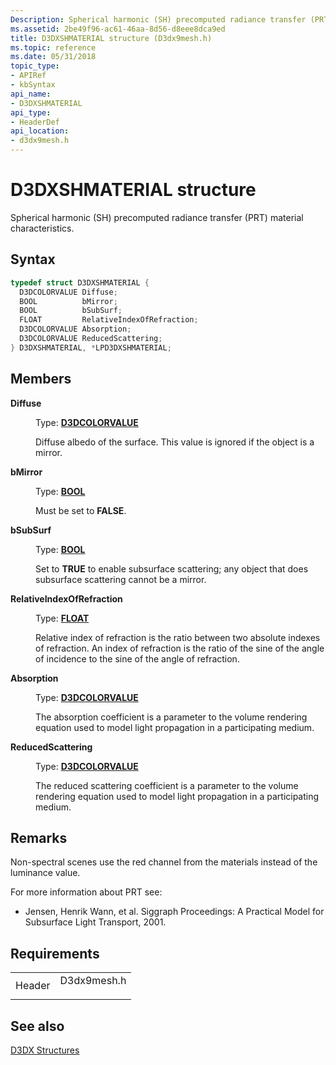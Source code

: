 ```yaml
---
Description: Spherical harmonic (SH) precomputed radiance transfer (PRT) material characteristics.
ms.assetid: 2be49f96-ac61-46aa-8d56-d8eee8dca9ed
title: D3DXSHMATERIAL structure (D3dx9mesh.h)
ms.topic: reference
ms.date: 05/31/2018
topic_type: 
- APIRef
- kbSyntax
api_name: 
- D3DXSHMATERIAL
api_type: 
- HeaderDef
api_location: 
- d3dx9mesh.h
---
```


# D3DXSHMATERIAL structure

Spherical harmonic (SH) precomputed radiance transfer (PRT) material characteristics.

## Syntax


```C++
typedef struct D3DXSHMATERIAL {
  D3DCOLORVALUE Diffuse;
  BOOL          bMirror;
  BOOL          bSubSurf;
  FLOAT         RelativeIndexOfRefraction;
  D3DCOLORVALUE Absorption;
  D3DCOLORVALUE ReducedScattering;
} D3DXSHMATERIAL, *LPD3DXSHMATERIAL;
```



## Members

<dl> <dt>

**Diffuse**
</dt> <dd>

Type: **[**D3DCOLORVALUE**](d3dcolorvalue.md)**

</dd> <dd>

Diffuse albedo of the surface. This value is ignored if the object is a mirror.

</dd> <dt>

**bMirror**
</dt> <dd>

Type: **[**BOOL**](https://msdn.microsoft.com/library/Aa383751(v=VS.85).aspx)**

</dd> <dd>

Must be set to **FALSE**.

</dd> <dt>

**bSubSurf**
</dt> <dd>

Type: **[**BOOL**](https://msdn.microsoft.com/library/Aa383751(v=VS.85).aspx)**

</dd> <dd>

Set to **TRUE** to enable subsurface scattering; any object that does subsurface scattering cannot be a mirror.

</dd> <dt>

**RelativeIndexOfRefraction**
</dt> <dd>

Type: **[**FLOAT**](https://msdn.microsoft.com/library/Aa383751(v=VS.85).aspx)**

</dd> <dd>

Relative index of refraction is the ratio between two absolute indexes of refraction. An index of refraction is the ratio of the sine of the angle of incidence to the sine of the angle of refraction.

</dd> <dt>

**Absorption**
</dt> <dd>

Type: **[**D3DCOLORVALUE**](d3dcolorvalue.md)**

</dd> <dd>

The absorption coefficient is a parameter to the volume rendering equation used to model light propagation in a participating medium.

</dd> <dt>

**ReducedScattering**
</dt> <dd>

Type: **[**D3DCOLORVALUE**](d3dcolorvalue.md)**

</dd> <dd>

The reduced scattering coefficient is a parameter to the volume rendering equation used to model light propagation in a participating medium.

</dd> </dl>

## Remarks

Non-spectral scenes use the red channel from the materials instead of the luminance value.

For more information about PRT see:

-   Jensen, Henrik Wann, et al. Siggraph Proceedings: A Practical Model for Subsurface Light Transport, 2001.

## Requirements



|                   |                                                                                        |
|-------------------|----------------------------------------------------------------------------------------|
| Header<br/> | <dl> <dt>D3dx9mesh.h</dt> </dl> |



## See also

<dl> <dt>

[D3DX Structures](dx9-graphics-reference-d3dx-structures.md)
</dt> </dl>

 

 




